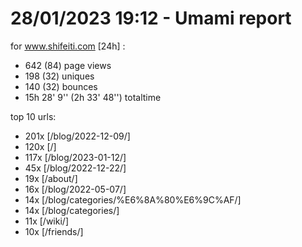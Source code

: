 # 28/01/2023 19:12 - Umami report
for www.shifeiti.com [24h] :

 - 642 (84) page views
 - 198 (32) uniques
 - 140 (32) bounces
 - 15h 28' 9'' (2h 33' 48'') totaltime


top 10 urls:
 - 201x [/blog/2022-12-09/]
 - 120x [/]
 - 117x [/blog/2023-01-12/]
 - 45x [/blog/2022-12-22/]
 - 19x [/about/]
 - 16x [/blog/2022-05-07/]
 - 14x [/blog/categories/%E6%8A%80%E6%9C%AF/]
 - 14x [/blog/categories/]
 - 11x [/wiki/]
 - 10x [/friends/]



